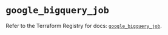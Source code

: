 # `google_bigquery_job`

Refer to the Terraform Registry for docs: [`google_bigquery_job`](https://registry.terraform.io/providers/hashicorp/google/6.18.1/docs/resources/bigquery_job).
